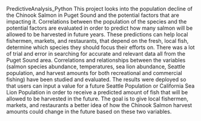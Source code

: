 PredictiveAnalysis_Python
This project looks into the population decline of the Chinook Salmon in Puget Sound and the potential factors that are impacting it. Correlations between the population of the species and the potential factors are evaluated in order to predict how many salmon will be allowed to be harvested in future years. These predictions can help local fishermen, markets, and restaurants, that depend on the fresh, local fish, determine which species they should focus their efforts on. There was a lot of trial and error in searching for accurate and relevant data all from the Puget Sound area. Correlations and relationships between the variables (salmon species abundance, temperatures, sea lion abundance, Seattle population, and harvest amounts for both recreational and commercial fishing) have been studied and evaluated. The results were deployed so that users can input a value for a future Seattle Population or California Sea Lion Population in order to receive a predicted amount of fish that will be allowed to be harvested in the future. The goal is to give local fishermen, markets, and restaurants a better idea of how the Chinook Salmon harvest amounts could change in the future based on these two variables.
